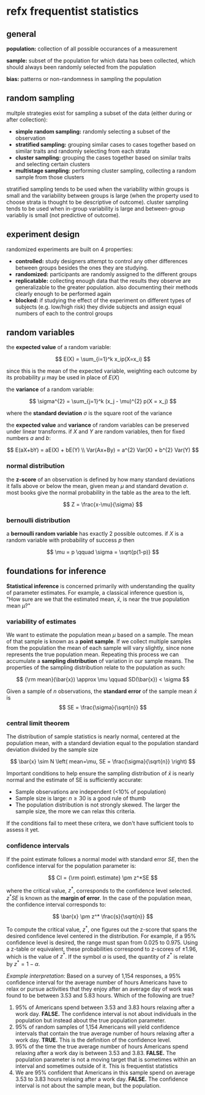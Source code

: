 # refx frequentist statistics

## general

**population:** collection of all possible occurances of a measurement

**sample:** subset of the population for which data has been collected, which should always been randomly selected from the population

**bias:** patterns or non-randomness in sampling the population

## random sampling

multple strategies exist for sampling a subset of the data (either during or after collection):

- **simple random sampling:** randomly selecting a subset of the observation
- **stratified sampling:** grouping similar cases to cases together based on similar traits and randomly selecting from each strata
- **cluster sampling:** grouping the cases together based on similar traits and selecting certain clusters
- **multistage sampling:** performing cluster sampling, collecting a random sample from those clusters

stratified sampling tends to be used when the variability within groups is small and the variability between groups is large (when the property used to choose strata is thought to be descriptive of outcome).  cluster sampling tends to be used when in-group variability is large and between-group variabliy is small (not predictive of outcome).

## experiment design

randomized experiments are built on 4 properties:

- **controlled:** study designers attempt to control any other differences between groups besides the ones they are studying.
- **randomized:** participants are randomly assigned to the different groups
- **replicatable:** collecting enough data that the results they observe are generalizable to the greater population.  also documenting their methods clearly enough to be performed again
- **blocked:** if studying the effect of the experiment on different types of subjects (e.g. low/high risk) they divide subjects and assign equal numbers of each to the control groups

## random variables

the __expected value__ of a random variable:

$$
E(X) = \sum_{i=1}^k x_ip(X=x_i)
$$

since this is the mean of the expected variable, weighting each outcome by its probability $\mu$ may be used in place of $E(X)$

the __variance__ of a random variable:

$$
\sigma^{2} = \sum_{j=1}^k (x_j - \mu)^{2} p(X = x_j)
$$

where the __standard deviation__ $\sigma$ is the square root of the variance

the __expected value__ and __variance__ of random variables can be preserved under linear transforms.  if $X$ and $Y$ are random variables, then for fixed numbers $a$ and $b$:

$$
E(aX+bY) = aE(X) + bE(Y)
\\
Var(Ax+By) = a^{2} Var(X) + b^{2} Var(Y)
$$

### normal distribution

the **z-score** of an observation is defined by how many standard deviations it falls above or below the mean, given mean $\mu$ and standard devation $\sigma$.  most books give the normal probability in the table as the area to the left.

$$
Z = \frac{x-\mu}{\sigma}
$$

### bernoulli distribution

a **bernoulli random variable** has exactly 2 possible outcomes.  if $X$ is a random variable with probability of success $p$ then

$$
\mu = p
\qquad
\sigma = \sqrt{p(1-p)}
$$

## foundations for inference

**Statistical inference** is concerned primarily with understanding the quality of parameter estimates.  For example, a classical inference question is, "How sure are we that the estimated mean, $\bar{x}$, is near the true population mean $\mu$?"

### variability of estimates

We want to estimate the population mean $\mu$ based on a sample.  The mean of that sample is known as a **point sample**.  If we collect multiple samples from the population the mean of each sample will vary slightly, since none represents the true population mean.   Repeating this process we can accumulate a **sampling distribution** of variation in our sample means.  The properties of the sampling distribution relate to the population as such:

$$
{\rm mean}(\bar{x}) \approx \mu 
\qquad 
SD(\bar{x}) < \sigma
$$

Given a sample of $n$ observations, the **standard error** of the sample mean 
$\bar{x}$ is
$$
SE = \frac{\sigma}{\sqrt{n}}
$$

### central limit theorem

The distribution of sample statistics is nearly normal, centered at the population mean, with a standard deviation equal to the population standard deviation divided by the sample size

$$
\bar{x} 
\sim N \left(
mean=\mu, 
SE = \frac{\sigma}{\sqrt{n}} 
\right)
$$

Important conditions to help ensure the sampling distribution of $\bar{x}$ is nearly normal and the estimate of SE is sufficiently accurate:

- Sample observations are independent (<10% of population)
- Sample size is large: $n \geq 30$ is a good rule of thumb
- The population distribution is not strongly skewed.  The larger the sample size, the more we can relax this criteria.

If the conditions fail to meet these critera, we don't have sufficient tools to assess it yet.

###  confidence intervals

If the point estimate follows a normal model with standard error $SE$, then the confidence interval for the population parameter is:

$$
CI = {\rm point\ estimate} \pm z^*SE
$$

where the critical value, $z^*$, corresponds to the confidence level selected.  $z^*SE$ is known as the **margin of error**.  In the case of the population mean, the confidence interval corresponds to:

$$
\bar{x} \pm z^* \frac{s}{\sqrt{n}}
$$

To compute the critical value, $z^*$, one figures out the z-score that spans the desired confidence level centered in the distribution.  For example, if a 95% confidence level is desired, the range must span from 0.025 to 0.975.  Using a z-table or equivalent, these probabilities correspond to z-scores of $\pm1.96$, which is the value of $z^*$.  If the symbol $\alpha$ is used, the quantity of $z^*$ is relate by $z^* = 1-\alpha$.

*Example interpretation:* Based on a survey of 1,154 responses, a 95% confidence interval for the average number of hours Americans have to relax or pursue activities that they enjoy after an average day of work was found to be between 3.53 and 5.83 hours. Which of the following are true?

1. 95% of Americans spend between 3.53 and 3.83 hours relaxing after a work day.
   **FALSE.** The confidence interval is not about individuals in the population but instead about the true population parameter.
2. 95% of random samples of 1,154 Americans will yield confidence intervals that contain the true average number of hours relaxing after a work day.
   **TRUE.** This is the definition of the confidence level.
3. 95% of the time the true average number of hours Americans spend relaxing after a work day is between 3.53 and 3.83.
   **FALSE.** The population parameter is not a moving target that is sometimes within an interval and sometimes outside of it. This is frequentist statistics
4. We are 95% confident that Americans in this sample spend on average 3.53 to 3.83 hours relaxing after a work day.
   **FALSE.** The confidence interval is not about the sample mean, but the population.